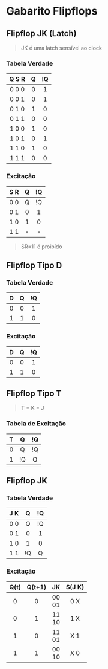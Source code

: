 # Gabarito Flipflops

## Flipflop JK (Latch)

> JK é uma latch sensível ao clock

### Tabela Verdade

| Q S R | Q | !Q |
| :-: | :-: | :-: |
| 0 0 0 | 0 | 1 |
| 0 0 1 | 0 | 1 |
| 0 1 0 | 1 | 0 |
| 0 1 1 | 0 | 0 |
| 1 0 0 | 1 | 0 |
| 1 0 1 | 0 | 1 |
| 1 1 0 | 1 | 0 |
| 1 1 1 | 0 | 0 | 

### Excitação

| S R | Q | !Q |
| :-: | :-: | :-: |
| 0 0 | Q | !Q |
| 0 1 | 0 | 1 |
| 1 0 | 1 | 0 |
| 1 1 | - | - |

> SR=11 é proibído

## Flipflop Tipo D

### Tabela Verdade

| D | Q | !Q |
| :-: | :-: | :-: |
| 0 | 0 | 1 |
| 1 | 1 | 0 |

### Excitação

| D | Q | !Q |
| :-: | :-: | :-: |
| 0 | 0 | 1 |
| 1 | 1 | 0 |

## Flipflop Tipo T

> T = K = J

### Tabela de Excitação

| T | Q | !Q |
| :-: | :-: | :-: |
| 0 | Q | !Q |
| 1 | !Q | Q |

## Flipflop JK

### Tabela Verdade

| J K | Q | !Q |
| :-: | :-: | :-: |
| 0 0 | Q | !Q |
| 0 1 | 0 | 1 |
| 1 0 | 1 | 0 |
| 1 1 | !Q | Q |

### Excitação

| Q(t) | Q(t+1) | JK | S(J K) |
| :-: | :-: | :-: | :-: |
| 0 | 0 | 00 <br> 01 | 0 X |
| 0 | 1 | 11 <br> 10 | 1 X |
| 1 | 0 | 11 <br> 01 | X 1 |
| 1 | 1 | 00 <br> 10 | X 0 |
